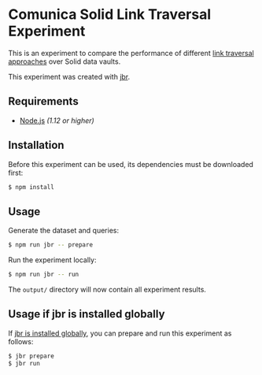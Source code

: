 # Comunica Solid Link Traversal Experiment

This is an experiment to compare the performance of different [link traversal approaches](https://github.com/comunica/comunica-feature-link-traversal) over Solid data vaults.

This experiment was created with [jbr](https://github.com/rubensworks/jbr.js).

## Requirements

* [Node.js](https://nodejs.org/en/) _(1.12 or higher)_

## Installation

Before this experiment can be used, its dependencies must be downloaded first:

```bash
$ npm install
```

## Usage

Generate the dataset and queries:

```bash
$ npm run jbr -- prepare
```

Run the experiment locally:

```bash
$ npm run jbr -- run
```

The `output/` directory will now contain all experiment results.

## Usage if jbr is installed globally

If [jbr is installed globally](https://github.com/rubensworks/jbr.js/tree/master/packages/jbr#installation),
you can prepare and run this experiment as follows:

```bash
$ jbr prepare
$ jbr run
```
